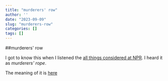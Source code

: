 ```yaml
---
title: "murderers' row"
author: ''
date: "2023-09-09"
slug: "murderers-row"
categories: []
tags: []
---
```


##murderers' row

 I got to know this when I listened the [all things considered at NPR](https://www.npr.org/transcripts/1198029284). I heard it as *murderers' rope*.
 
 The meaning of it is [here](https://www.urbandictionary.com/define.php?term=murderers%27%20row)